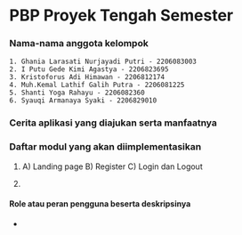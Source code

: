 # PBP Proyek Tengah Semester

### Nama-nama anggota kelompok 
```
1. Ghania Larasati Nurjayadi Putri - 2206083003
2. I Putu Gede Kimi Agastya - 2206823695
3. Kristoforus Adi Himawan - 2206812174
4. Muh.Kemal Lathif Galih Putra - 2206081225
5. Shanti Yoga Rahayu - 2206082360
6. Syauqi Armanaya Syaki - 2206829010
```

### Cerita aplikasi yang diajukan serta manfaatnya


### Daftar modul yang akan diimplementasikan
1. A) Landing page
   B) Register
   C) Login dan Logout

2. 

#### Role atau peran pengguna beserta deskripsinya 
 - 
